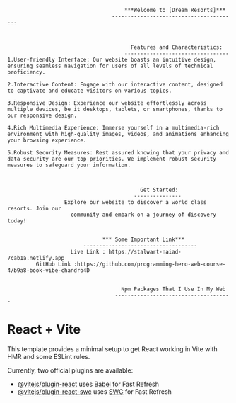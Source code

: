                                          ***Welcome to [Dream Resorts]***
                                     ----------------------------------------

              

                                           Features and Characteristics:
                                         ---------------------------------
    1.User-friendly Interface: Our website boasts an intuitive design, ensuring seamless navigation for users of all levels of technical proficiency.

    2.Interactive Content: Engage with our interactive content, designed to captivate and educate visitors on various topics.

    3.Responsive Design: Experience our website effortlessly across multiple devices, be it desktops, tablets, or smartphones, thanks to our responsive design.

    4.Rich Multimedia Experience: Immerse yourself in a multimedia-rich environment with high-quality images, videos, and animations enhancing your browsing experience.

    5.Robust Security Measures: Rest assured knowing that your privacy and data security are our top priorities. We implement robust security measures to safeguard your information.



                                              Get Started:
                                            ---------------  
                      Explore our website to discover a world class resorts. Join our 
                        community and embark on a journey of discovery today!


                                  *** Some Important Link***
                            ------------------------------------
                        Live Link : https://stalwart-naiad-7cab1a.netlify.app
             GitHub Link :https://github.com/programming-hero-web-course-4/b9a8-book-vibe-chandro4D


                                        Npm Packages That I Use In My Web
                                      -------------------------------------













# React + Vite

This template provides a minimal setup to get React working in Vite with HMR and some ESLint rules.

Currently, two official plugins are available:

- [@vitejs/plugin-react](https://github.com/vitejs/vite-plugin-react/blob/main/packages/plugin-react/README.md) uses [Babel](https://babeljs.io/) for Fast Refresh
- [@vitejs/plugin-react-swc](https://github.com/vitejs/vite-plugin-react-swc) uses [SWC](https://swc.rs/) for Fast Refresh
